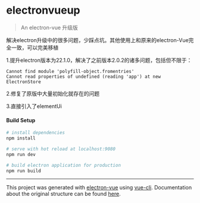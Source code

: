# electronvueup

> An electron-vue 升级版

解决electron升级中的很多问题，少踩点坑。其他使用上和原来的electron-Vue完全一致，可以完美移植

1.提升electron版本为22.1.0，解决了之前版本2.0.2的诸多问题，包括但不限于：

    Cannot find module 'polyfill-object.fromentries'
    Cannot read properties of undefined (reading 'app') at new ElectronStore


2.修复了原版中大量初始化就存在的问题

3.直接引入了elementUi


#### Build Setup

``` bash
# install dependencies
npm install

# serve with hot reload at localhost:9080
npm run dev

# build electron application for production
npm run build


```

---

This project was generated with [electron-vue](https://github.com/SimulatedGREG/electron-vue) using [vue-cli](https://github.com/vuejs/vue-cli). Documentation about the original structure can be found [here](https://simulatedgreg.gitbooks.io/electron-vue/content/index.html).
